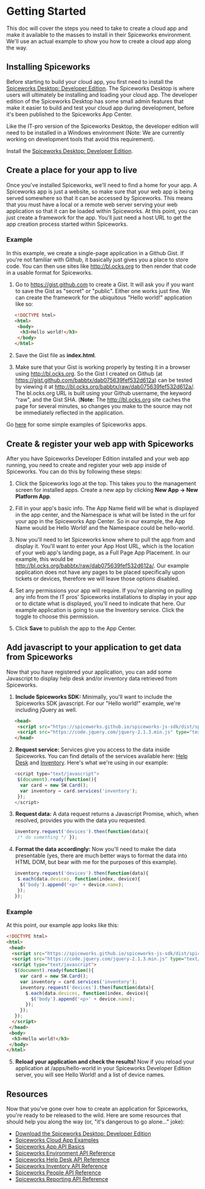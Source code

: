 # Getting Started

This doc will cover the steps you need to take to create a cloud app and make it
available to the masses to install in their Spiceworks environment. We'll use an
actual example to show you how to create a cloud app along the way.

## Installing Spiceworks

Before starting to build your cloud app, you first need to install the
[Spiceworks Desktop: Developer
Edition](http://community.spiceworks.com/private/app-center-dev-tools-beta/download).
The Spiceworks Desktop is where users will ultimately be installing and loading
your cloud app.  The developer edition of the Spiceworks Desktop has some small
admin features that make it easier to build and test your cloud app during
development, before it's been published to the Spiceworks App Center.

Like the IT-pro version of the Spiceworks Desktop, the developer edition will
need to be installed in a Windows environment (Note: We are currently working on
development tools that avoid this requirement).

Install the [Spiceworks Desktop: Developer
Edition](http://community.spiceworks.com/private/app-center-dev-tools-beta/download).

## Create a place for your app to live

Once you've installed Spiceworks, we'll need to find a home for your app. A
Spiceworks app is just a website, so make sure that your web app is being served
somewhere so that it can be accessed by Spiceworks.  This means that you must
have a local or a remote web server serving your web application so that it can
be loaded within Spiceworks. At this point, you can just create a framework for
the app. You'll just need a host URL to get the app creation process started
within Spiceworks.

### Example
In this example, we create a single-page application in a Github Gist. If you're
not familiar with Github, it basically just gives you a place to store code. You
can then use sites like http://bl.ocks.org to then render that code in a usable
format for Spiceworks.

1) Go to <https://gist.github.com> to create a Gist. It will ask you if you want to
save the Gist as "secret" or "public". Either one works just fine. We can create
the framework for the ubiquitous "Hello world!" application like so:

``` html
   <!DOCTYPE html>
   <html>
    <body>
     <h3>Hello world!</h3>
    </body>
   </html>
```
2) Save the Gist file as **index.html**.

3) Make sure that your Gist is working properly by testing it in a browser using
<http://bl.ocks.org>. So the Gist I created on Github (at
<https://gist.github.com/babbtx/dab075639fef532d612a>) can be tested by viewing
it at <http://bl.ocks.org/babbtx/raw/dab075639fef532d612a/>. The bl.ocks.org URL
is built using your Github username, the keyword "raw", and the Gist SHA.
(**Note:** The http://bl.ocks.org site caches the page for several minutes, so
changes you make to the source may not be immediately reflected in the
application.

Go [here][Card Examples] for some simple examples of Spiceworks apps.

## Create & register your web app with Spiceworks

After you have Spiceworks Developer Edition installed and your web app running,
you need to create and register your web app inside of Spiceworks. You can do
this by following these steps:

1) Click the Spiceworks logo at the top. This takes you to the management screen
for installed apps. Create a new app by clicking **New App &rarr; New Platform
App**.

2) Fill in your app's basic info. The App Name field will be what is displayed in
the app center, and the Namespace is what will be listed in the url for your app
in the Spiceworks App Center. So in our example, the App Name would be Hello
World! and the Namespace could be hello-world.

3) Now you'll need to let Spiceworks know where to pull the app from and display
it. You'll want to enter your App Host URL, which is the location of your web
app's landing page, as a Full Page App Placement. In our example, this would be
http://bl.ocks.org/babbtx/raw/dab075639fef532d612a/. Our example application
does not have any pages to be placed specifically upon tickets or devices,
therefore we will leave those options disabled.

4) Set any permissions your app will require. If you're planning on pulling any
info from the IT pros' Spiceworks installations to display in your app or to
dictate what is displayed, you'll need to indicate that here. Our example
application is going to use the Inventory service. Click the toggle to choose
this permission.

5) Click **Save** to publish the app to the App Center.

## Add javascript to your application to get data from Spiceworks
Now that you have registered your application, you can add some Javascript to
display help desk and/or inventory data retrieved from Spiceworks.

1) **Include Spiceworks SDK:** Minimally, you'll want to include the Spiceworks
SDK javascript. For our "Hello world!" example, we're including jQuery as well.

``` html
   <head>
    <script src="https://spiceworks.github.io/spiceworks-js-sdk/dist/spiceworks-sdk.js" type="text/javascript"></script>
    <script src="https://code.jquery.com/jquery-2.1.3.min.js" type="text/javascript"></script>
   </head>
```

2) **Request service:** Services give you access to the data inside Spiceworks.
You can find details of the services available here: [Help
Desk](https://github.com/spiceworks/spiceworks-js-sdk/blob/master/docs/apis/helpdesk.md)
and
[Inventory](https://github.com/spiceworks/spiceworks-js-sdk/blob/master/docs/apis/inventory.md).
Here's what we're using in our example:

``` javascript
   <script type="text/javascript">
    $(document).ready(function(){
     var card = new SW.Card();
     var inventory = card.services('inventory');
    });
   </script>
```

3) **Request data:** A data request returns a Javascript Promise, which, when
resolved, provides you with the data you requested.

``` javascript
   inventory.request('devices').then(function(data){
    /* do something */ });
```

4) **Format the data accordingly:** Now you'll need to make the data presentable
(yes, there are much better ways to format the data into HTML DOM, but bear with
me for the purposes of this example).

``` javascript
   inventory.request('devices').then(function(data){
    $.each(data.devices, function(index, device){
     $('body').append('<p>' + device.name);
    });
   });
```

### Example
At this point, our example app looks like this:

``` html
<!DOCTYPE html>
<html>
 <head>
  <script src="https://spiceworks.github.io/spiceworks-js-sdk/dist/spiceworks-sdk.js" type="text/javascript"></script>
  <script src="https://code.jquery.com/jquery-2.1.3.min.js" type="text/javascript"></script>
  <script type="text/javascript">
   $(document).ready(function(){
     var card = new SW.Card();
     var inventory = card.services('inventory');
     inventory.request('devices').then(function(data){
       $.each(data.devices, function(index, device){
         $('body').append('<p>' + device.name);
       });
     });
   });
  </script>
 </head>
 <body>
  <h3>Hello world!</h3>
 </body>
</html>
```

5) **Reload your application and check the results!** Now if you reload your
application at /apps/hello-world in your Spiceworks Developer Edition server,
you will see Hello World! and a list of device names.

## Resources

Now that you've gone over how to create an application for Spiceworks, you're
ready to be released to the wild. Here are some resources that should help you
along the way (or, "it's dangerous to go alone..." joke):

* [Download the Spiceworks Desktop: Developer Edition](/downloads.html)
* [Spiceworks Cloud App Examples][Card Examples]
* [Spiceworks App API Basics](/documentation/cloud-apps/api-basics.html)
* [Spiceworks Environment API Reference](/documentation/cloud-apps/reference/environment.html)
* [Spiceworks Help Desk API Reference](/documentation/cloud-apps/reference/helpdesk.html)
* [Spiceworks Inventory API Reference](/documentation/cloud-apps/reference/inventory.html)
* [Spiceworks People API Reference](/documentation/cloud-apps/reference/people.html)
* [Spiceworks Reporting API Reference](/documentation/cloud-apps/reference/reporting.html)

[Cloud App API Basics]: /documentation/cloud-apps/api-basics.html "Spiceworks App API Basics"
[Desktop Dev Download]: /downloads.html "Download the Spiceworks Desktop: Development Version"
[Card Examples]: //github.com/spiceworks/spiceworks-js-sdk/tree/master/examples "Spiceworks Cloud App Examples"
